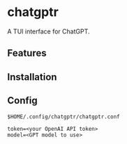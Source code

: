 # chatgptr

A TUI interface for ChatGPT.

## Features

## Installation

## Config

`$HOME/.config/chatgptr/chatgptr.conf`

```
token=<your OpenAI API token>
model=<GPT model to use>
```

